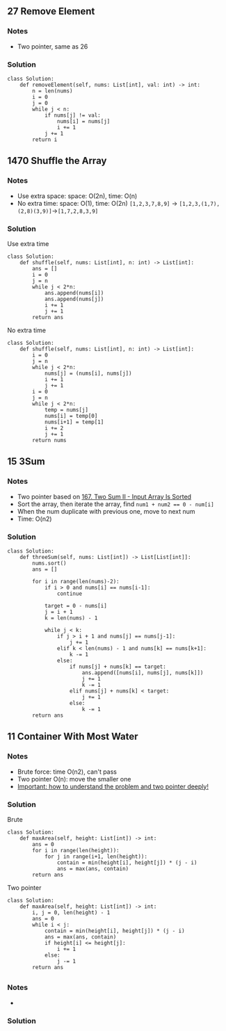 ## 27 Remove Element
### Notes
- Two pointer, same as 26
### Solution
```
class Solution:
    def removeElement(self, nums: List[int], val: int) -> int:
        n = len(nums)
        i = 0
        j = 0
        while j < n:
            if nums[j] != val:
                nums[i] = nums[j]
                i += 1
            j += 1
        return i
```


## 1470 Shuffle the Array
### Notes
- Use extra space: space: O(2n), time: O(n)
- No extra time: space: O(1), time: O(2n) `[1,2,3,7,8,9]` -> `[1,2,3,(1,7),(2,8)(3,9)]`->`[1,7,2,8,3,9]`
### Solution
Use extra time
```
class Solution:
    def shuffle(self, nums: List[int], n: int) -> List[int]:
        ans = []
        i = 0
        j = n
        while j < 2*n:
            ans.append(nums[i])
            ans.append(nums[j])
            i += 1
            j += 1
        return ans
```
No extra time
```
class Solution:
    def shuffle(self, nums: List[int], n: int) -> List[int]:
        i = 0
        j = n
        while j < 2*n:
            nums[j] = (nums[i], nums[j])
            i += 1
            j += 1
        i = 0
        j = n
        while j < 2*n:
            temp = nums[j]
            nums[i] = temp[0]
            nums[i+1] = temp[1]
            i += 2
            j += 1      
        return nums
```


## 15 3Sum
### Notes
- Two pointer based on [167. Two Sum II - Input Array Is Sorted](/Algorithm-I/Day3-Two-Pointers.md)
- Sort the array, then iterate the array, find `num1 + num2 == 0 - num[i]`
- When the num duplicate with previous one, move to next num
- Time: O(n2)
### Solution
```
class Solution:
    def threeSum(self, nums: List[int]) -> List[List[int]]:
        nums.sort()
        ans = []

        for i in range(len(nums)-2):
            if i > 0 and nums[i] == nums[i-1]:
                continue

            target = 0 - nums[i]
            j = i + 1
            k = len(nums) - 1

            while j < k:
                if j > i + 1 and nums[j] == nums[j-1]:
                    j += 1
                elif k < len(nums) - 1 and nums[k] == nums[k+1]:
                    k -= 1
                else:
                    if nums[j] + nums[k] == target:
                        ans.append([nums[i], nums[j], nums[k]])
                        j += 1
                        k -= 1
                    elif nums[j] + nums[k] < target:
                        j += 1
                    else:
                        k -= 1
        return ans
```


## 11 Container With Most Water
### Notes
- Brute force: time O(n2), can't pass
- Two pointer O(n): move the smaller one
- [Important: how to understand the problem and two pointer deeply!](https://leetcode.wang/leetCode-11-Container-With-Most-Water.html)
### Solution
Brute
```
class Solution:
    def maxArea(self, height: List[int]) -> int:
        ans = 0
        for i in range(len(height)):
            for j in range(i+1, len(height)):
                contain = min(height[i], height[j]) * (j - i)
                ans = max(ans, contain)
        return ans
```
Two pointer
```
class Solution:
    def maxArea(self, height: List[int]) -> int:
        i, j = 0, len(height) - 1
        ans = 0
        while i < j:
            contain = min(height[i], height[j]) * (j - i)
            ans = max(ans, contain)
            if height[i] <= height[j]:
                i += 1
            else:
                j -= 1
        return ans
```
## 
### Notes
- 
### Solution
```

```